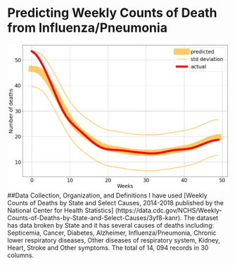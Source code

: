 # Predicting Weekly Counts of Death from Influenza/Pneumonia
<img src="images/Influenza Pneumonia Prediction.png"/>
##Data Collection, Organization, and Definitions
I have used [Weekly Counts of Deaths by State and Select Causes, 2014-2018 published by the National Center for Health Statistics] (https://data.cdc.gov/NCHS/Weekly-Counts-of-Deaths-by-State-and-Select-Causes/3yf8-kanr).
The dataset has data broken by State and it has several causes of deaths including:  Septicemia, Cancer, Diabetes, Alzheimer, Influenza/Pneumonia, Chronic lower respiratory diseases, Other diseases of respiratory system, Kidney, Heart, Stroke and Other symptoms. The total of 14, 094 records in 30 columns. 
